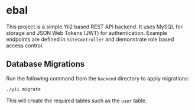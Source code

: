 # ebal

This project is a simple Yii2 based REST API backend. It uses MySQL for
storage and JSON Web Tokens (JWT) for authentication. Example endpoints are
defined in `SiteController` and demonstrate role based access control.

## Database Migrations

Run the following command from the `backend` directory to apply migrations:

```bash
./yii migrate
```

This will create the required tables such as the `user` table.
